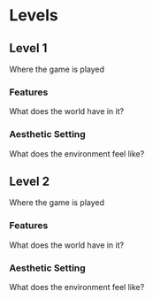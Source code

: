 # Levels

## Level 1
Where the game is played

### Features
What does the world have in it?

### Aesthetic Setting
What does the environment feel like?

## Level 2
Where the game is played

### Features
What does the world have in it?

### Aesthetic Setting
What does the environment feel like?

